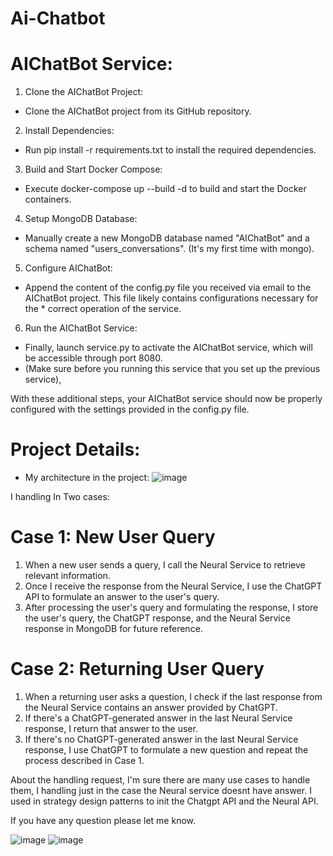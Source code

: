# Ai-Chatbot
# AIChatBot Service:

1) Clone the AIChatBot Project:
* Clone the AIChatBot project from its GitHub repository.

2) Install Dependencies:
* Run pip install -r requirements.txt to install the required dependencies.

3) Build and Start Docker Compose:
* Execute docker-compose up --build -d to build and start the Docker containers.

4) Setup MongoDB Database:
* Manually create a new MongoDB database named "AIChatBot" and a schema named "users_conversations". (It's my first time with mongo).

5) Configure AIChatBot:
* Append the content of the config.py file you received via email to the AIChatBot project. This file likely contains configurations necessary for the * correct operation of the service.

6) Run the AIChatBot Service:
* Finally, launch service.py to activate the AIChatBot service, which will be accessible through port 8080.
* (Make sure before you running this service that you set up the previous service),

With these additional steps, your AIChatBot service should now be properly configured with the settings provided in the config.py file.




# Project Details:
* My architecture in the project:
![image](https://github.com/ShakuriAvi/Ai-Chatbot/assets/65177459/a8a5615c-fbbe-4a91-b3b4-b6fa4d998616)


I handling In Two cases:
# Case 1: New User Query

1) When a new user sends a query, I call the Neural Service to retrieve relevant information.
2) Once I receive the response from the Neural Service, I use the ChatGPT API to formulate an answer to the user's query.
3) After processing the user's query and formulating the response, I store the user's query, the ChatGPT response, and the Neural Service response in MongoDB for future reference.

# Case 2: Returning User Query

1) When a returning user asks a question, I check if the last response from the Neural Service contains an answer provided by ChatGPT.
2) If there's a ChatGPT-generated answer in the last Neural Service response, I return that answer to the user.
3) If there's no ChatGPT-generated answer in the last Neural Service response, I use ChatGPT to formulate a new question and repeat the process described in Case 1.

About the handling request, I'm sure there are many use cases to handle them, I handling just in the case the Neural service doesnt have answer.
I used in strategy design patterns to init the Chatgpt API and the Neural API.

If you have any question please let me know.


![image](https://github.com/ShakuriAvi/Ai-Chatbot/assets/65177459/065e09b0-b76e-47cc-8c4f-9b7527e96bd7)
![image](https://github.com/ShakuriAvi/Ai-Chatbot/assets/65177459/abaccf39-3976-4fc7-9b43-bd575203c766)

